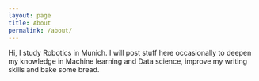 ```yaml
---
layout: page
title: About
permalink: /about/
---
```


Hi, I study Robotics in Munich. I will post stuff here occasionally to deepen my knowledge in Machine learning and Data science, improve my writing skills and bake some bread.
